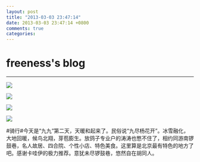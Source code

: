 ```yaml
---
layout: post
title: "2013-03-03 23:47:14"
date: 2013-03-03 23:47:14 +0800
comments: true
categories: 
---
```


# freeness's blog

----------

![](http://okqmqrbgo.bkt.clouddn.com/201303032347141.jpg)

![](http://okqmqrbgo.bkt.clouddn.com/201303032347142.jpg)

![](http://okqmqrbgo.bkt.clouddn.com/201303032347143.jpg)

![](http://okqmqrbgo.bkt.clouddn.com/201303032347144.jpg)

>
\#骑行\#今天是“九九”第二天，天暖和起来了。民俗说“九尽杨花开”。冰雪融化，大地回暖，候鸟北翔，芽苞膨生。放鸽子专业户的涛涛也憋不住了，相约同游南锣鼓巷，名人故居、四合院、个性小店、特色美食。这里算是北京最有特色的地方了吧。感谢卡哇伊的极力推荐。意犹未尽锣鼓巷，悠然自在胡同人。